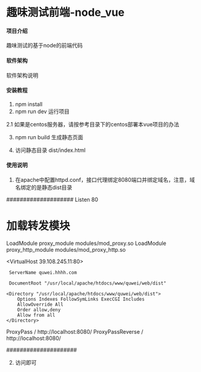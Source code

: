 ﻿# 趣味测试前端-node_vue

#### 项目介绍
趣味测试的基于node的前端代码

#### 软件架构
软件架构说明


#### 安装教程

1. npm install
2. npm run dev  运行项目

2.1 如果是centos服务器，请按参考目录下的centos部署本vue项目的办法

3. npm run build  生成静态页面

4. 访问静态目录 dist/index.html

#### 使用说明

1. 在apache中配置httpd.conf，接口代理绑定8080端口并绑定域名，注意，域名绑定的是静态dist目录

####################
Listen 80

# 加载转发模块
LoadModule proxy_module modules/mod_proxy.so
LoadModule proxy_http_module modules/mod_proxy_http.so

<VirtualHost 39.108.245.11:80>

     ServerName quwei.hhhh.com

     DocumentRoot "/usr/local/apache/htdocs/www/quwei/web/dist"

    <Directory "/usr/local/apache/htdocs/www/quwei/web/dist">
        Options Indexes FollowSymLinks ExecCGI Includes
        AllowOverride All
        Order allow,deny
        Allow from all
    </Directory>

   ProxyPass / http://localhost:8080/
   ProxyPassReverse / http://localhost:8080/

</VirtualHost>
#####################

2. 访问即可
